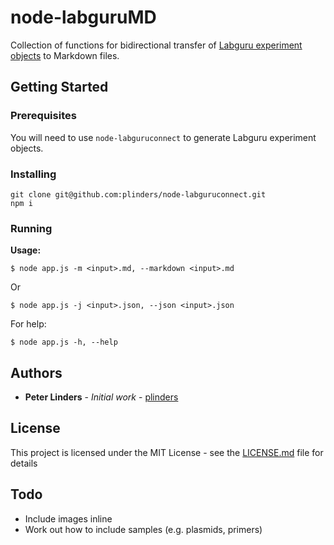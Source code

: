 # node-labguruMD

Collection of functions for bidirectional transfer of [Labguru experiment objects](https://github.com/plinders/node-labguruconnect) to Markdown files.

## Getting Started


### Prerequisites

You will need to use `node-labguruconnect` to generate Labguru experiment objects.

### Installing


```
git clone git@github.com:plinders/node-labguruconnect.git
npm i
```

### Running

**Usage:**

```
$ node app.js -m <input>.md, --markdown <input>.md
```

Or

```
$ node app.js -j <input>.json, --json <input>.json
```

For help:

```
$ node app.js -h, --help
```

## Authors

* **Peter Linders** - *Initial work* - [plinders](https://github.com/plinders)

## License

This project is licensed under the MIT License - see the [LICENSE.md](LICENSE.md) file for details

## Todo

* Include images inline
* Work out how to include samples (e.g. plasmids, primers)